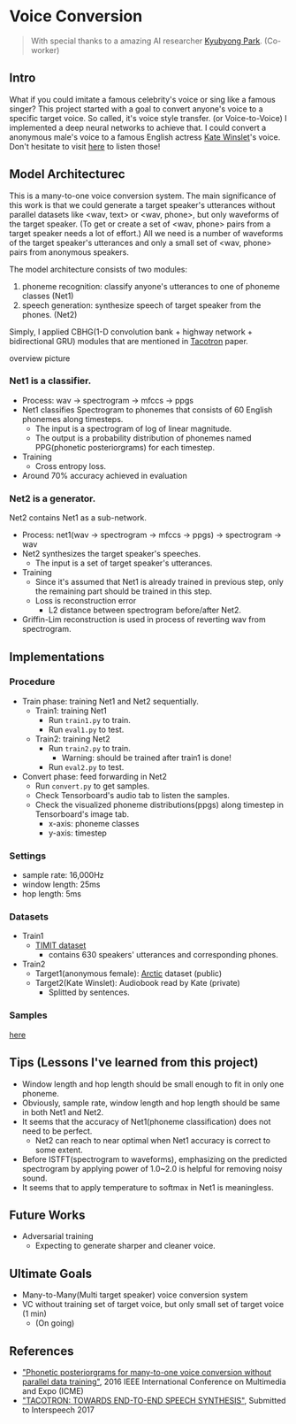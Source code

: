 # Voice Conversion
> With special thanks to a amazing AI researcher [Kyubyong Park](https://github.com/Kyubyong). (Co-worker)
## Intro

What if you could imitate a famous celebrity's voice or sing like a famous singer?
This project started with a goal to convert anyone's voice to a specific target voice.
So called, it's voice style transfer. (or Voice-to-Voice)
I implemented a deep neural networks to achieve that.
I could convert a anonymous male's voice to a famous English actress [Kate Winslet](https://en.wikipedia.org/wiki/Kate_Winslet)'s voice.
Don't hesitate to visit [here]() to listen those!

## Model Architecturec
This is a many-to-one voice conversion system.
The main significance of this work is that we could generate a target speaker's utterances without parallel datasets like <wav, text> or <wav, phone>, but only waveforms of the target speaker.
(To get or create a set of <wav, phone> pairs from a target speaker needs a lot of effort.)
All we need is a number of waveforms of the target speaker's utterances and only a small set of <wav, phone> pairs from anonymous speakers.

The model architecture consists of two modules:
1. phoneme recognition: classify anyone's utterances to one of phoneme classes (Net1)
2. speech generation: synthesize speech of target speaker from the phones. (Net2)

Simply, I applied CBHG(1-D convolution bank + highway network + bidirectional GRU) modules that are mentioned in [Tacotron](https://arxiv.org/abs/1703.10135) paper.

overview picture

### Net1 is a classifier.
* Process: wav -> spectrogram -> mfccs -> ppgs
* Net1 classifies Spectrogram to phonemes that consists of 60 English phonemes along timesteps.
  * The input is a spectrogram of log of linear magnitude.
  * The output is a probability distribution of phonemes named PPG(phonetic posteriorgrams) for each timestep.
* Training
  * Cross entropy loss.
* Around 70% accuracy achieved in evaluation
### Net2 is a generator.
Net2 contains Net1 as a sub-network.
* Process: net1(wav -> spectrogram -> mfccs -> ppgs) -> spectrogram -> wav
* Net2 synthesizes the target speaker's speeches.
  * The input is a set of target speaker's utterances.
* Training
  * Since it's assumed that Net1 is already trained in previous step, only the remaining part should be trained in this step.
  * Loss is reconstruction error
    * L2 distance between spectrogram before/after Net2.
* Griffin-Lim reconstruction is used in process of reverting wav from spectrogram.
## Implementations
### Procedure
* Train phase: training Net1 and Net2 sequentially.
  * Train1: training Net1
    * Run `train1.py` to train.
    * Run `eval1.py` to test.
  * Train2: training Net2
    * Run `train2.py` to train.
      * Warning: should be trained after train1 is done!
    * Run `eval2.py` to test.
* Convert phase: feed forwarding in Net2
    * Run `convert.py` to get samples.
    * Check Tensorboard's audio tab to listen the samples.
    * Check the visualized phoneme distributions(ppgs) along timestep in Tensorboard's image tab.
      * x-axis: phoneme classes
      * y-axis: timestep

### Settings
* sample rate: 16,000Hz
* window length: 25ms
* hop length: 5ms

### Datasets
* Train1
  * [TIMIT dataset](https://catalog.ldc.upenn.edu/ldc93s1)
    * contains 630 speakers' utterances and corresponding phones.
* Train2
  * Target1(anonymous female): [Arctic](http://www.festvox.org/cmu_arctic/) dataset (public)
  * Target2(Kate Winslet): Audiobook read by Kate (private)
    * Splitted by sentences.

### Samples
[here]()

## Tips (Lessons I've learned from this project)
* Window length and hop length should be small enough to fit in only one phoneme.
* Obviously, sample rate, window length and hop length should be same in both Net1 and Net2.
* It seems that the accuracy of Net1(phoneme classification) does not need to be perfect.
  * Net2 can reach to near optimal when Net1 accuracy is correct to some extent.
* Before ISTFT(spectrogram to waveforms), emphasizing on the predicted spectrogram by applying power of 1.0~2.0 is helpful for removing noisy sound.
* It seems that to apply temperature to softmax in Net1 is meaningless.

## Future Works
* Adversarial training
  * Expecting to generate sharper and cleaner voice.

## Ultimate Goals
* Many-to-Many(Multi target speaker) voice conversion system
* VC without training set of target voice, but only small set of target voice (1 min)
  * (On going)

## References
* ["Phonetic posteriorgrams for many-to-one voice conversion without parallel data training"](https://www.researchgate.net/publication/307434911_Phonetic_posteriorgrams_for_many-to-one_voice_conversion_without_parallel_data_training), 2016 IEEE International Conference on Multimedia and Expo (ICME)
* ["TACOTRON: TOWARDS END-TO-END SPEECH SYNTHESIS"](https://arxiv.org/abs/1703.10135), Submitted to Interspeech 2017
